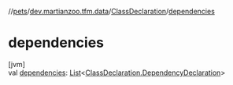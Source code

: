 //[pets](../../../index.md)/[dev.martianzoo.tfm.data](../index.md)/[ClassDeclaration](index.md)/[dependencies](dependencies.md)

# dependencies

[jvm]\
val [dependencies](dependencies.md): [List](https://kotlinlang.org/api/latest/jvm/stdlib/kotlin.collections/-list/index.html)&lt;[ClassDeclaration.DependencyDeclaration](-dependency-declaration/index.md)&gt;
